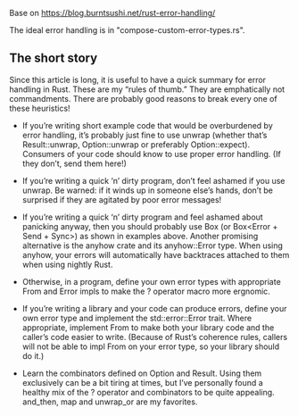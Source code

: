 Base on https://blog.burntsushi.net/rust-error-handling/

The ideal error handling is in "compose-custom-error-types.rs".

## The short story

Since this article is long, it is useful to have a quick summary for error
handling in Rust. These are my “rules of thumb.” They are emphatically not
commandments. There are probably good reasons to break every one of these
heuristics!

* If you’re writing short example code that would be overburdened by error
  handling, it’s probably just fine to use unwrap (whether that’s
  Result::unwrap, Option::unwrap or preferably Option::expect). Consumers of
  your code should know to use proper error handling. (If they don’t, send them
  here!)

* If you’re writing a quick ‘n’ dirty program, don’t feel ashamed if you use
  unwrap. Be warned: if it winds up in someone else’s hands, don’t be surprised
  if they are agitated by poor error messages!

* If you’re writing a quick ‘n’ dirty program and feel ashamed about panicking
  anyway, then you should probably use Box<Error> (or Box<Error + Send + Sync>)
  as shown in examples above. Another promising alternative is the anyhow crate
  and its anyhow::Error type. When using anyhow, your errors will automatically
  have backtraces attached to them when using nightly Rust.

* Otherwise, in a program, define your own error types with appropriate From and
  Error impls to make the ? operator macro more ergnomic.

* If you’re writing a library and your code can produce errors, define your own
  error type and implement the std::error::Error trait. Where appropriate,
  implement From to make both your library code and the caller’s code easier to
  write. (Because of Rust’s coherence rules, callers will not be able to impl
  From on your error type, so your library should do it.)

* Learn the combinators defined on Option and Result. Using them exclusively can
  be a bit tiring at times, but I’ve personally found a healthy mix of the ?
  operator and combinators to be quite appealing. and_then, map and unwrap_or
  are my favorites.
